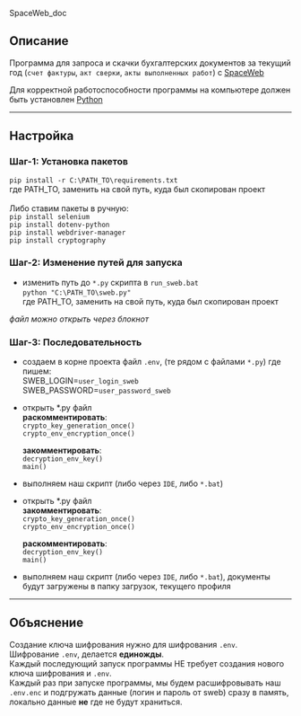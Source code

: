SpaceWeb_doc

## Описание
Программа для запроса и скачки бухгалтерских документов за текущий год (`счет фактуры`, 
`акт сверки`, `акты выполненных работ`) с [SpaceWeb](https://sweb.ru/)

Для корректной работоспособности программы на компьютере должен быть установлен
[Python](https://www.python.org/downloads/)

---

## Настройка


### Шаг-1: Установка пакетов
`pip install -r C:\PATH_TO\requirements.txt`
<br>
где PATH_TO, заменить на свой путь, куда был скопирован проект <br>
<br>
Либо ставим пакеты в ручную: <br>
`pip install selenium` <br>
`pip install dotenv-python` <br>
`pip install webdriver-manager` <br>
`pip install cryptography` <br>


### Шаг-2: Изменение путей для запуска
- изменить путь до `*.py` скрипта в `run_sweb.bat` <br>
`python "C:\PATH_TO\sweb.py"` <br>
где PATH_TO, заменить на свой путь, куда был скопирован проект <br>

*файл можно открыть через блокнот*


### Шаг-3: Последовательность
- создаем в корне проекта файл `.env`, (те рядом с файлами `*.py`) где пишем: <br>
  SWEB_LOGIN=`user_login_sweb` <br>
  SWEB_PASSWORD=`user_password_sweb`

- открыть *.py файл <br>
  **раскомментировать**: <br>
  `crypto_key_generation_once()` <br>
  `crypto_env_encryption_once()` <br>

  **закомментировать**: <br>
  `decryption_env_key()` <br>
  `main()`
 
- выполняем наш скрипт (либо через `IDE`, либо `*.bat`)
- открыть *.py файл <br>
  **закомментировать**: <br>
  `crypto_key_generation_once()` <br>
  `crypto_env_encryption_once()` <br>

  **раскомментировать**: <br>
  `decryption_env_key()` <br>
  `main()` <br>
- выполняем наш скрипт (либо через `IDE`, либо `*.bat`), документы будут 
загружены в папку загрузок, текущего профиля

---

## Объяснение
Создание ключа шифрования нужно для шифрования `.env`. <br>
Шифрование `.env`, делается **единожды**. <br>
Каждый последующий запуск программы НЕ требует создания нового ключа 
шифрования и `.env`. <br>
Каждый раз при запуске программы, мы будем расшифровывать наш `.env.enc` и подгружать
данные (логин и пароль от sweb) сразу в память, локально данные **не** где 
не будут храниться.
